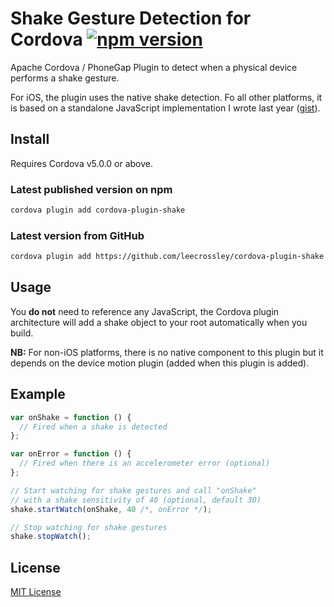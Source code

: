 # Shake Gesture Detection for Cordova [![npm version](https://badge.fury.io/js/cordova-plugin-shake.svg)](http://badge.fury.io/js/cordova-plugin-shake)

Apache Cordova / PhoneGap Plugin to detect when a physical device performs a shake gesture.

For iOS, the plugin uses the native shake detection.
Fo all other platforms, it is based on a standalone JavaScript implementation I wrote last year ([gist](https://gist.github.com/leecrossley/4078996)).

## Install

Requires Cordova v5.0.0 or above.

### Latest published version on npm

```bash
cordova plugin add cordova-plugin-shake
```

### Latest version from GitHub

```bash
cordova plugin add https://github.com/leecrossley/cordova-plugin-shake.git
```

## Usage

You **do not** need to reference any JavaScript, the Cordova plugin architecture will add a shake object to your root automatically when you build.

**NB:** For non-iOS platforms, there is no native component to this plugin but it depends on the device motion plugin (added when this plugin is added).

## Example

```js
var onShake = function () {
  // Fired when a shake is detected
};

var onError = function () {
  // Fired when there is an accelerometer error (optional)
};

// Start watching for shake gestures and call "onShake"
// with a shake sensitivity of 40 (optional, default 30)
shake.startWatch(onShake, 40 /*, onError */);

// Stop watching for shake gestures
shake.stopWatch();
```

## License

[MIT License](http://ilee.mit-license.org)
